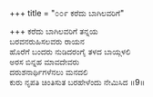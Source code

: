 +++
title = "೦೦೯ ಕರೆದು ಬಾಗಿಲವರಿಗೆ"

+++
ಕರೆದು ಬಾಗಿಲವರಿಗೆ ತನ್ನಯ  
ಬರವನರುಹಿಸಲವರು ರಾಯನ  
ಹೊರೆಗೆ ಬಂದರು ನುಡಿದರಂಗೈ ತಳದ ಬಾಯ್ಗಳಲಿ  
ಅರಸ ಬಿನ್ನಹ ಮಾವದೇವರು  
ದರುಶನಾರ್ಥಿಗಳೆನಲು ಮನದಲಿ  
ಕುರು ನೃಪತಿ ಚಿಂತಿಸುತ ಬರಹೇಳೆಂದು ನೇಮಿಸಿದ   ॥9॥